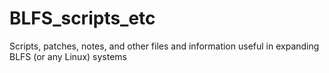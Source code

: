 # BLFS_scripts_etc
Scripts, patches, notes, and other files and information useful in expanding BLFS (or any Linux) systems
